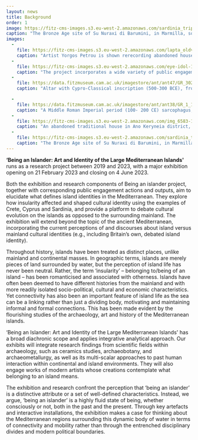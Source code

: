 ```yaml
---
layout: news
title: Background
order: 1
image: https://fitz-cms-images.s3.eu-west-2.amazonaws.com/sardinia_trip-222-1-.jpg
caption: "The Bronze Age site of Su Nuraxi di Barumini, in Marmilla, south-central Sardinia (Province of Medio Campidano), is one of the central sites featured as part of the Being an Islander project. Photo @ Christophilopoulou 2019."
images:
  -
    file: https://fitz-cms-images.s3.eu-west-2.amazonaws.com/lapta_oldvillage-1-.jpg
    caption: "Artist Yorgos Petrou is shown rerecording abandoned houses in Ano Keryneia district, North Cyprus, in May 2019. @Petrou & Christophilopoulou 2019."
  -
    file: https://fitz-cms-images.s3.eu-west-2.amazonaws.com/eye-idol-15-image-taken-by-samy-kourbaj.jpeg
    caption: "The project incorporates a wide variety of public engagement events and workshops, centred around the material culture of the three islands and the East Mediterranean. Copyright Samy Kourbaj."
  -
    file: https://data.fitzmuseum.cam.ac.uk/imagestore/ant/ant47/GR_302_1892_1_201611_kly25_dc2.jpg
    caption: "Altar with Cypro-Classical inscription (500-300 BCE), from Tamassos, Cyprus. Copyright Fitzwilliam Museum 2020."

  -
    file: https://data.fitzmuseum.cam.ac.uk/imagestore/ant/ant38/GR_1_1835.jpg
    caption: "A Middle Roman Imperial period (100- 200 CE) sarcophagus, the Pashley sarcophagus, from the port of Arvi, South Crete. Copyright Fitzwilliam Museum 2020."
  -
    file: https://fitz-cms-images.s3.eu-west-2.amazonaws.com/img_6583-1.jpg
    caption: "An abandoned traditional house in Ano Keryneia district, North Cyprus, incorporating archaeological material (spolia), as recorded by Yorgos Petrou & A. Christophilopoulou, May 2019. @Petrou & Christophilopoulou 2019."
  -
    file: https://fitz-cms-images.s3.eu-west-2.amazonaws.com/sardinia_trip-222-1-.jpg
    caption: "The Bronze Age site of Su Nuraxi di Barumini, in Marmilla, south-central Sardinia (Province of Medio Campidano), is one of the central sites featured as part of the Being an Islander project. Photo @ Christophilopoulou 2019."
---
```


**‘Being an Islander: Art and Identity of the Large Mediterranean Islands'** runs as a research project between 2019 and 2023, with a major exhibition opening on 21 February 2023 and closing on 4 June 2023.

Both the exhibition and research components of Being an islander project, together with corresponding public engagement actions and outputs, aim to elucidate what defines island identities in the Mediterranean. They explore how insularity affected and shaped cultural identity using the examples of Crete, Cyprus and Sardinia, and provide a platform to debate cultural evolution on the islands as opposed to the surrounding mainland. The exhibition will extend beyond the topic of the ancient Mediterranean, incorporating the current perceptions of and discourses about island versus mainland cultural identities (e.g., including Britain’s own, debated island identity).

Throughout history, islands have been treated as distinct places, unlike mainland and continental masses. In geographic terms, islands are merely pieces of land surrounded by water, but the perception of island life has never been neutral. Rather, the term ‘insularity’ – belonging to/being of an island – has been romanticised and associated with otherness. Islands have often been deemed to have different histories from the mainland and with more readily isolated socio-political, cultural and economic characteristics. Yet connectivity has also been an important feature of island life as the sea can be a linking rather than just a dividing body, motivating and maintaining informal and formal connections. This has been made evident by the flourishing studies of the archaeology, art and history of the Mediterranean islands.

‘Being an Islander: Art and Identity of the Large Mediterranean Islands' has a broad diachronic scope and applies integrative analytical approach. Our exhibits will integrate research findings from scientific fields within archaeology, such as ceramics studies, archaeobotany, and archaeometallurgy, as well as its multi-scalar approaches to past human interaction within continental and island environments. They will also engage works of modern artists whose creations contemplate what belonging to an island means.


The exhibition and research confront the perception that ‘being an islander’ is a distinctive attribute or a set of well-defined characteristics. Instead, we argue, ‘being an islander’ is a highly fluid state of being, whether consciously or not, both in the past and the present. Through key artefacts and interactive installations, the exhibition makes a case for thinking about the Mediterranean regions surrounding this dynamic body of water in terms of connectivity and mobility rather than through the entrenched disciplinary divides and modern political boundaries. 
